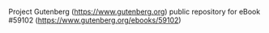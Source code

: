 Project Gutenberg (https://www.gutenberg.org) public repository for
eBook #59102 (https://www.gutenberg.org/ebooks/59102)

